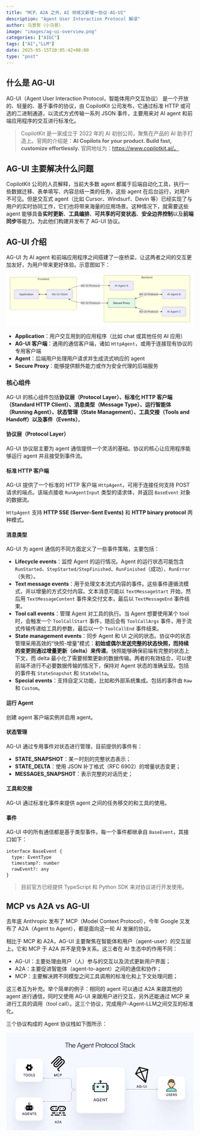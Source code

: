 ```yaml
---
title: "MCP、A2A 之外，AI 领域又新增一协议-AG-UI"
description: "Agent User Interaction Protocol 解读"
author: 马景贺（小马哥）
image: "images/ag-ui-overview.png"
categories: ["AIGC"]
tags: ["AI","LLM"]
date: 2025-05-15T10:05:42+08:00
type: "post"
---
```


## 什么是 AG-UI

AG-UI（Agent User Interaction Protocol，智能体用户交互协议） 是一个开放的、轻量的、基于事件的协议，由 CopilotKit 公司发布，它通过标准 HTTP 或可选的二进制通道，以流式方式传输一系列 JSON 事件，主要用来对 AI agent 和前端应用程序的交互进行标准化。

> CopilotKit 是一家成立于 2022 年的 AI 初创公司，聚焦在产品的 AI 助手打造上。官网的介绍是：**AI Copilots for your product. Build fast, customize effortlessly.** 官网地址为：https://www.copilotkit.ai/。

## AG-UI 主要解决什么问题

CopilotKit 公司的人员解释，当前大多数 agent 都属于后端自动化工具，执行一些数据迁移、表单填写、内容总结一类的任务，这些 agent 在后台运行，对用户不可见。但是交互式 agent（比如 Cursor、Windsurf、Devin 等）已经实现了与用户的实时协同工作，它们也将带来海量的应用场景。这种情况下，就需要这些 agent 能够具备**实时更新**、**工具编排**、**可共享的可变状态**、**安全边界控制**以及**前端同步**等能力。为此他们构建并发布了 AG-UI 协议。

## AG-UI 介绍

AG-UI 为 AI agent 和前端应用程序之间搭建了一座桥梁，让这两者之间的交互更加友好，为用户带来更好体验。示意图如下：

![ag-ui-arch](images/ag-ui-overview.png)

- **Application**：用户交互用到的应用程序（比如 chat 或其他任何 AI 应用）
- **AG-UI 客户端**：通用的通信客户端，诸如 `HttpAgent`，或用于连接现有协议的专用客户端
- **Agent**：后端用户处理用户请求并生成流式响应的 agent
- **Secure Proxy**：能够提供额外能力或作为安全代理的后端服务

### 核心组件

AG-UI 的核心组件包括**协议层（Protocol Layer）、标准化 HTTP 客户端（Standard HTTP Client）、消息类型（Message Type）、运行智能体（Running Agent）、状态管理（State Management）、工具交接（Tools and Handoff）以及事件（Events）**。

#### 协议层（Protocol Layer）

AG-UI 协议层主要为 agent 通信提供一个灵活的基础。协议的核心让应用程序能够运行 agent 并且接受到事件流。

#### 标准 HTTP 客户端

AG-UI 提供了一个标准的 HTTP 客户端 `HttpAgent`，可用于连接任何支持 POST 请求的端点。该端点接收 `RunAgentInput` 类型的请求体，并返回 `BaseEvent` 对象的数据流。 

`HttpAgent` 支持 **HTTP SSE (Server-Sent Events)** 和 **HTTP binary protocol** 两种模式。

#### 消息类型

AG-UI 为 agent 通信的不同方面定义了一些事件策略，主要包括：

- **Lifecycle events**：监控 Agent 的运行情况。Agent 的运行状态可能包含 `RunStarted`、`StepStarted/StepFinished`、`RunFinished`（成功）、`RunError`（失败）。
- **Text message events**：用于处理文本流式内容的事件。这些事件遵循流模式，并以增量的方式交付内容。文本消息可能以 `TextMessageStart` 开始，然后用 `TextMessageContent` 事件来交付文本，最后以 `TextMessageEnd` 事件结束。
- **Tool call events**：管理 Agent 对工具的执行。当 Agent 想要使用某个 tool 时，会触发一个 `ToolCallStart` 事件，随后会有 `ToolCallArgs` 事件，用于流式传输传递给工具的参数，最后以一个 `ToolCallEnd` 事件结束。
- **State management events**：同步 Agent 和 UI 之间的状态。协议中的状态管理采用高效的“快照-增量”模式：**初始或偶尔发送完整的状态快照，而持续的变更则通过增量更新（delta）来传递**。快照能够确保前端有完整的状态上下文，而 delta 最小化了需要频繁更新的数据传输。两者的有效结合，可以使前端不进行不必要数据传输的情况下，保持对 Agent 状态的准确呈现。包括的事件有 `StateSnapshot` 和 `StateDelta`。
- **Special events**：支持自定义功能，比如和外部系统集成。包括的事件由 `Raw` 和 `Custom`。

#### 运行 Agent

创建 agent 客户端实例并启用 agent。

#### 状态管理

AG-UI 通过专用事件对状态进行管理，目前提供的事件有：

- **STATE_SNAPSHOT**：某一时刻的完整状态表示；
- **STATE_DELTA**：使用 JSON 补丁格式（RFC 6902）的增量状态变更；
- **MESSAGES_SNAPSHOT**：表示完整的对话历史；

#### 工具和交接

AG-UI 通过标准化事件来提供 agent 之间的任务移交的和工具的使用。

#### 事件

AG-UI 中的所有通信都是基于类型事件。每一个事件都继承自 `BaseEvent`，其接口如下：

```
interface BaseEvent {
  type: EventType
  timestamp?: number
  rawEvent?: any
}
```

> 目前官方已经提供 TypeScript 和 Python SDK 来对协议进行开发使用。

## MCP vs A2A vs AG-UI

去年底 Anthropic 发布了 MCP（Model Context Protocol），今年 Google 又发布了 A2A（Agent to Agent），都是面向这一轮 AI 发展的协议。

相比于 MCP 和 A2A，AG-UI 主要聚焦在智能体和用户（agent-user）的交互层上。它和 MCP 于 A2A 并不是竞争关系。这三者在 AI 生态中的作用不同：

- AG-UI：主要处理由用户（人）参与的交互以及流式更新用户界面；
- A2A：主要促进智能体（agent-to-agent）之间的通信和协作；
- MCP：主要解决跨不同模型之间工具调用的标准化和上下文处理问题；

这三者互为补充。举个简单的例子：相同的 agent 可以通过 A2A 来跟其他的 agent 进行通信，同时又使用 AG-UI 来跟用户进行交互，另外还能通过 MCP 来进行工具的调用（tool call）。这三个协议，完成用户-Agent-LLM之间交互的标准化。

三个协议构成的 Agent 协议栈如下图所示：

![ag-ui-overview](images/ag-ui-arch.webp)



